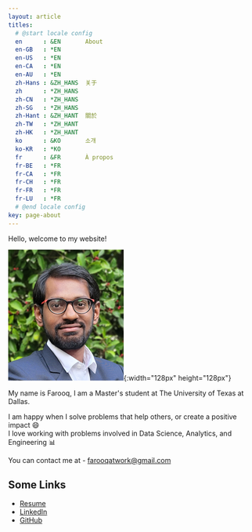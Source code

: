 ```yaml
---
layout: article
titles:
  # @start locale config
  en      : &EN       About
  en-GB   : *EN
  en-US   : *EN
  en-CA   : *EN
  en-AU   : *EN
  zh-Hans : &ZH_HANS  关于
  zh      : *ZH_HANS
  zh-CN   : *ZH_HANS
  zh-SG   : *ZH_HANS
  zh-Hant : &ZH_HANT  關於
  zh-TW   : *ZH_HANT
  zh-HK   : *ZH_HANT
  ko      : &KO       소개
  ko-KR   : *KO
  fr      : &FR       À propos
  fr-BE   : *FR
  fr-CA   : *FR
  fr-CH   : *FR
  fr-FR   : *FR
  fr-LU   : *FR
  # @end locale config
key: page-about
---
```


Hello, welcome to my website!

![Me](/assets/images/Farooq.png){:width="128px" height="128px"}

My name is Farooq, I am a Master's student at The University of Texas at Dallas.

I am happy when I solve problems that help others, or create a positive impact 😄 \
I love working with problems involved in Data Science, Analytics, and Engineering 📊

You can contact me at - [farooqatwork@gmail.com](mailto:farooqatwork@gmail.com)


## Some Links

- [Resume](https://drive.google.com/file/d/13eRoi-EZHm16iUl2Bz4h_Cv2dflz2nyu/view?usp=share_link)
- [LinkedIn](www.linkedin.com/in/sk-farooq/) 
- [GitHub](https://github.com/nimblefox)
